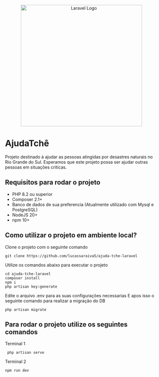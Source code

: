 <p align="center"><a href="https://laravel.com" target="_blank"><img src="https://raw.githubusercontent.com/laravel/art/master/logo-lockup/5%20SVG/2%20CMYK/1%20Full%20Color/laravel-logolockup-cmyk-red.svg" width="400" alt="Laravel Logo"></a></p>

# AjudaTchê

Projeto destinado à ajudar as pessoas atingidas por desastres naturais no Rio Grande do Sul. Esperamos que este projeto possa ser ajudar outras pessoas em situações criticas.

## Requisitos para rodar o projeto

* PHP 8.2 ou superior
* Composer 2.1+
* Banco de dados de sua preferencia (Atualmente utilizado com Mysql e PostgreSQL)
* NodeJS 20+
* npm 10+

## Como utilizar o projeto em ambiente local?

Clone o projeto com o seguinte comando

```
git clone https://github.com/lucassaraiva5/ajuda-tche-laravel
```

Utilize os comandos abaixo para executar o projeto

```
cd ajuda-tche-laravel
composer install
npm i
php artisan key:generate
```

Edite o arquivo .env para as suas configurações necessarias
E apos isso o seguinte comando para realizar a migração do DB

```
php artisan migrate
```

## Para rodar o projeto utilize os seguintes comandos

Terminal 1
```
 php artisan serve
```

Terminal 2
```
npm run dev
```
